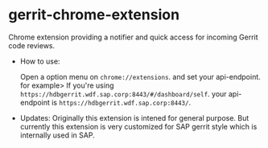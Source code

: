 gerrit-chrome-extension
=======================

Chrome extension providing a notifier and quick access for incoming Gerrit code reviews.

- How to use:

  Open a option menu on `chrome://extensions`. and set your api-endpoint.
  for example> If you're using `https://hdbgerrit.wdf.sap.corp:8443/#/dashboard/self`. your api-endpoint is `https://hdbgerrit.wdf.sap.corp:8443/`.

- Updates:
  Originally this extension is intened for general purpose. But currently this extension is very customized for SAP gerrit style which is internally used in SAP.
